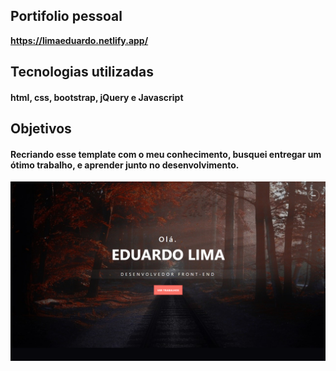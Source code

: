 ## Portifolio pessoal  
**https://limaeduardo.netlify.app/**

## Tecnologias utilizadas
#### html, css, bootstrap, jQuery e Javascript

## Objetivos
#### Recriando esse template com o meu conhecimento, busquei entregar um ótimo trabalho, e aprender junto no desenvolvimento. 

[![Background Portifolio Eduardo](/img/bgPortifolio.png)](https://limaeduardo.netlify.app/)

